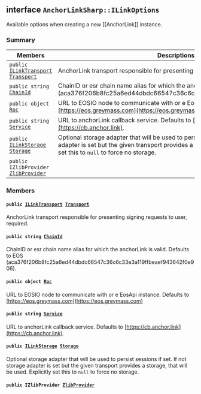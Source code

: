 ## interface `AnchorLinkSharp::ILinkOptions` 

Available options when creating a new [[AnchorLink]] instance.

### Summary

 Members                        | Descriptions                                
--------------------------------|---------------------------------------------
`public `[`ILinkTransport`](.github/workflows/documentation/md/AnchorLinkSharp.md#interface_anchor_link_sharp_1_1_i_link_transport)` `[`Transport`](.github/workflows/documentation/md/AnchorLinkSharp.md#interface_anchor_link_sharp_1_1_i_link_options_1a30991ccc65e19ed1c427e915b451637b) | AnchorLink transport responsible for presenting signing requests to user, required.
`public string `[`ChainId`](.github/workflows/documentation/md/AnchorLinkSharp.md#interface_anchor_link_sharp_1_1_i_link_options_1a4476ef8ec88d45c994accc6d8c4f0da3) | ChainID or esr chain name alias for which the anchorLink is valid. Defaults to EOS (aca376f206b8fc25a6ed44dbdc66547c36c6c33e3a119ffbeaef943642f0e906).
`public object `[`Rpc`](.github/workflows/documentation/md/AnchorLinkSharp.md#interface_anchor_link_sharp_1_1_i_link_options_1a714dd6bb6ac64d2aa2a83fa16b291041) | URL to EOSIO node to communicate with or e EosApi instance. Defaults to [https://eos.greymass.com](https://eos.greymass.com)
`public string `[`Service`](.github/workflows/documentation/md/AnchorLinkSharp.md#interface_anchor_link_sharp_1_1_i_link_options_1acb72e8546460cb1b9c63792240f4995a) | URL to anchorLink callback service. Defaults to [https://cb.anchor.link](https://cb.anchor.link).
`public `[`ILinkStorage`](.github/workflows/documentation/md/AnchorLinkSharp.md#interface_anchor_link_sharp_1_1_i_link_storage)` `[`Storage`](.github/workflows/documentation/md/AnchorLinkSharp.md#interface_anchor_link_sharp_1_1_i_link_options_1a3198c2558a95eb66553955ab4b579438) | Optional storage adapter that will be used to persist sessions if set. If not storage adapter is set but the given transport provides a storage, that will be used. Explicitly set this to `null` to force no storage.
`public IZlibProvider `[`ZlibProvider`](.github/workflows/documentation/md/AnchorLinkSharp.md#interface_anchor_link_sharp_1_1_i_link_options_1a27585f060ac5d525b44f9078b53aa32a) | 

### Members

#### `public `[`ILinkTransport`](.github/workflows/documentation/md/AnchorLinkSharp.md#interface_anchor_link_sharp_1_1_i_link_transport)` `[`Transport`](.github/workflows/documentation/md/AnchorLinkSharp.md#interface_anchor_link_sharp_1_1_i_link_options_1a30991ccc65e19ed1c427e915b451637b) 

AnchorLink transport responsible for presenting signing requests to user, required.

#### `public string `[`ChainId`](.github/workflows/documentation/md/AnchorLinkSharp.md#interface_anchor_link_sharp_1_1_i_link_options_1a4476ef8ec88d45c994accc6d8c4f0da3) 

ChainID or esr chain name alias for which the anchorLink is valid. Defaults to EOS (aca376f206b8fc25a6ed44dbdc66547c36c6c33e3a119ffbeaef943642f0e906).

#### `public object `[`Rpc`](.github/workflows/documentation/md/AnchorLinkSharp.md#interface_anchor_link_sharp_1_1_i_link_options_1a714dd6bb6ac64d2aa2a83fa16b291041) 

URL to EOSIO node to communicate with or e EosApi instance. Defaults to [https://eos.greymass.com](https://eos.greymass.com)

#### `public string `[`Service`](.github/workflows/documentation/md/AnchorLinkSharp.md#interface_anchor_link_sharp_1_1_i_link_options_1acb72e8546460cb1b9c63792240f4995a) 

URL to anchorLink callback service. Defaults to [https://cb.anchor.link](https://cb.anchor.link).

#### `public `[`ILinkStorage`](.github/workflows/documentation/md/AnchorLinkSharp.md#interface_anchor_link_sharp_1_1_i_link_storage)` `[`Storage`](.github/workflows/documentation/md/AnchorLinkSharp.md#interface_anchor_link_sharp_1_1_i_link_options_1a3198c2558a95eb66553955ab4b579438) 

Optional storage adapter that will be used to persist sessions if set. If not storage adapter is set but the given transport provides a storage, that will be used. Explicitly set this to `null` to force no storage.

#### `public IZlibProvider `[`ZlibProvider`](.github/workflows/documentation/md/AnchorLinkSharp.md#interface_anchor_link_sharp_1_1_i_link_options_1a27585f060ac5d525b44f9078b53aa32a) 

